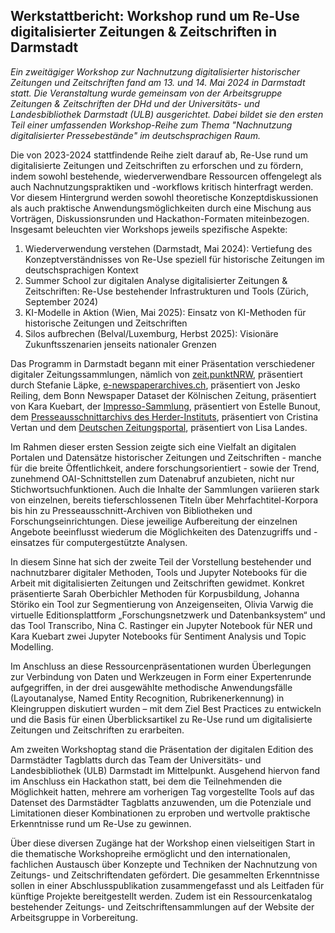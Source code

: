 ## Werkstattbericht: Workshop rund um Re-Use digitalisierter Zeitungen & Zeitschriften in Darmstadt
*Ein zweitägiger Workshop zur Nachnutzung digitalisierter historischer Zeitungen und Zeitschriften fand am 13. und 14. Mai 2024 in Darmstadt statt. Die Veranstaltung wurde gemeinsam von der Arbeitsgruppe Zeitungen & Zeitschriften der DHd und der Universitäts- und Landesbibliothek Darmstadt (ULB) ausgerichtet. Dabei bildet sie den ersten Teil einer umfassenden Workshop-Reihe zum Thema "Nachnutzung digitalisierter Pressebestände" im deutschsprachigen Raum.*

Die von 2023-2024 stattfindende Reihe zielt darauf ab, Re-Use rund um digitalisierte Zeitungen und Zeitschriften zu erforschen und zu fördern, indem sowohl bestehende, wiederverwendbare Ressourcen offengelegt als auch Nachnutzungspraktiken und -workflows kritisch hinterfragt werden. Vor diesem Hintergrund werden sowohl theoretische Konzeptdiskussionen als auch praktische Anwendungsmöglichkeiten durch eine Mischung aus Vorträgen, Diskussionsrunden und Hackathon-Formaten miteinbezogen. Insgesamt beleuchten vier Workshops jeweils spezifische Aspekte:

1. Wiederverwendung verstehen (Darmstadt, Mai 2024): Vertiefung des Konzeptverständnisses von Re-Use speziell für historische Zeitungen im deutschsprachigen Kontext
2. Summer School zur digitalen Analyse digitalisierter Zeitungen & Zeitschriften: Re-Use bestehender Infrastrukturen und Tools (Zürich, September 2024)
3. KI-Modelle in Aktion (Wien, Mai 2025): Einsatz von KI-Methoden für historische Zeitungen und Zeitschriften
4. Silos aufbrechen (Belval/Luxemburg, Herbst 2025): Visionäre Zukunftsszenarien jenseits nationaler Grenzen

Das Programm in Darmstadt begann mit einer Präsentation verschiedener digitaler Zeitungssammlungen, nämlich von [zeit.punktNRW](https://zeitpunkt.nrw), präsentiert durch Stefanie Läpke, [e-newspaperarchives.ch](https://www.e-newspaperarchives.ch), präsentiert von Jesko Reiling, dem Bonn Newspaper Dataset der Kölnischen Zeitung, präsentiert von Kara Kuebart, der [Impresso-Sammlung](https://impresso-project.ch), präsentiert von Estelle Bunout, dem [Presseausschnittarchivs des Herder-Instituts](https://www.herder-institut.de/pressesammlung), präsentiert von Cristina Vertan und dem [Deutschen Zeitungsportal](https://www.deutsche-digitale-bibliothek.de/newspaper), präsentiert von Lisa Landes.

Im Rahmen dieser ersten Session zeigte sich eine Vielfalt an digitalen Portalen und Datensätze historischer Zeitungen und Zeitschriften - manche für die breite Öffentlichkeit, andere forschungsorientiert - sowie der Trend, zunehmend OAI-Schnittstellen zum Datenabruf anzubieten, nicht nur Stichwortsuchfunktionen. Auch die Inhalte der Sammlungen variieren stark von einzelnen, bereits tieferschlossenen Titeln über Mehrfachtitel-Korpora bis hin zu Presseausschnitt-Archiven von Bibliotheken und Forschungseinrichtungen. Diese jeweilige Aufbereitung der einzelnen Angebote beeinflusst wiederum die Möglichkeiten des Datenzugriffs und -einsatzes für computergestützte Analysen.

In diesem Sinne hat sich der zweite Teil der Vorstellung bestehender und nachnutzbarer digitaler Methoden, Tools und Jupyter Notebooks für die Arbeit mit digitalisierten Zeitungen und Zeitschriften gewidmet. Konkret präsentierte Sarah Oberbichler Methoden für Korpusbildung, Johanna Störiko ein Tool zur Segmentierung von Anzeigenseiten, Olivia Varwig die virtuelle Editionsplattform „Forschungsnetzwerk und Datenbanksystem“ und das Tool Transcribo, Nina C. Rastinger ein Jupyter Notebook für NER und Kara Kuebart zwei Jupyter Notebooks für Sentiment Analysis und Topic Modelling. 

Im Anschluss an diese Ressourcenpräsentationen wurden Überlegungen zur Verbindung von Daten und Werkzeugen in Form einer Expertenrunde aufgegriffen, in der drei ausgewählte methodische Anwendungsfälle (Layoutanalyse, Named Entity Recognition, Rubrikenerkennung) in Kleingruppen diskutiert wurden – mit dem Ziel Best Practices zu entwickeln und die Basis für einen Überblicksartikel zu Re-Use rund um digitalisierte Zeitungen und Zeitschriften zu erarbeiten.

Am zweiten Workshoptag stand die Präsentation der digitalen Edition des Darmstädter Tagblatts durch das Team der Universitäts- und Landesbibliothek (ULB) Darmstadt im Mittelpunkt. Ausgehend hiervon fand im Anschluss ein Hackathon statt, bei dem die Teilnehmenden die Möglichkeit hatten, mehrere am vorherigen Tag vorgestellte Tools auf das Datenset des Darmstädter Tagblatts anzuwenden, um die Potenziale und Limitationen dieser Kombinationen zu erproben und wertvolle praktische Erkenntnisse rund um Re-Use zu gewinnen. 

Über diese diversen Zugänge hat der Workshop einen vielseitigen Start in die thematische Workshopreihe ermöglicht und den internationalen, fachlichen Austausch über Konzepte und Techniken der Nachnutzung von Zeitungs- und Zeitschriftendaten gefördert. Die gesammelten Erkenntnisse sollen in einer Abschlusspublikation zusammengefasst und als Leitfaden für künftige Projekte bereitgestellt werden. Zudem ist ein Ressourcenkatalog bestehender Zeitungs- und Zeitschriftensammlungen auf der Website der Arbeitsgruppe in Vorbereitung.
